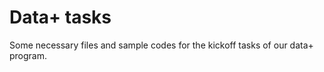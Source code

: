 Data+ tasks
=============
Some necessary files and sample codes for the kickoff tasks of our data+ program.
